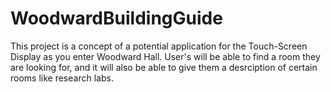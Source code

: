 # WoodwardBuildingGuide
 
This project is a concept of a potential application for the Touch-Screen Display as you enter Woodward Hall. User's will be able to find a room they are looking for, and it will also be able to give them a desrciption of certain rooms like research labs.
